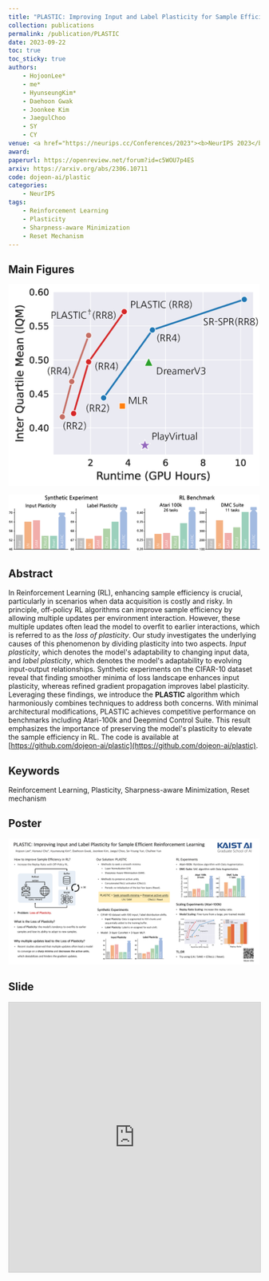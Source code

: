 ```yaml
---
title: "PLASTIC: Improving Input and Label Plasticity for Sample Efficient Reinforcement Learning"
collection: publications
permalink: /publication/PLASTIC
date: 2023-09-22
toc: true
toc_sticky: true
authors:
    - HojoonLee*
    - me*
    - HyunseungKim*
    - Daehoon Gwak
    - Joonkee Kim
    - JaegulChoo
    - SY
    - CY
venue: <a href="https://neurips.cc/Conferences/2023"><b>NeurIPS 2023</b></a>
award: 
paperurl: https://openreview.net/forum?id=c5WOU7p4ES
arxiv: https://arxiv.org/abs/2306.10711
code: dojeon-ai/plastic
categories: 
    - NeurIPS
tags:
    - Reinforcement Learning
    - Plasticity
    - Sharpness-aware Minimization
    - Reset Mechanism
---
```


## Main Figures

![plastic_benchmark](../assets/img/plastic/SOTA_IQM.png)
  
![plastic_sota](../assets/img/plastic/intro_figure.png)

## Abstract

In Reinforcement Learning (RL), enhancing sample efficiency is crucial, particularly in scenarios when data acquisition is costly and risky.
In principle, off-policy RL algorithms can improve sample efficiency by allowing multiple updates per environment interaction.
However, these multiple updates often lead the model to overfit to earlier interactions, which is referred to as the *loss of plasticity*.
Our study investigates the underlying causes of this phenomenon by dividing plasticity into two aspects. *Input plasticity*, which denotes the model's adaptability to changing input data, and *label plasticity*, which denotes the model's adaptability to evolving input-output relationships.
Synthetic experiments on the CIFAR-10 dataset reveal that finding smoother minima of loss landscape enhances input plasticity, whereas refined gradient propagation improves label plasticity.
Leveraging these findings, we introduce the **PLASTIC** algorithm which harmoniously combines techniques to address both concerns.
With minimal architectural modifications, PLASTIC achieves competitive performance on benchmarks including Atari-100k and Deepmind Control Suite.
This result emphasizes the importance of preserving the model's plasticity to elevate the sample efficiency in RL.
The code is available at [https://github.com/dojeon-ai/plastic](https://github.com/dojeon-ai/plastic).

## Keywords

Reinforcement Learning, Plasticity, Sharpness-aware Minimization, Reset mechanism

## Poster

![PLASTIC_poster](../assets/img/plastic/plastic_poster.png)

## Slide

<iframe src="https://www.slideshare.net/slideshow/embed_code/key/ee0qzvaq7Y7jeU" width="960" height="540" frameborder="0" marginwidth="0" marginheight="0" scrolling="no" style="border:1px solid #CCC; border-width:1px; margin-bottom:5px; max-width: 100%;" allowfullscreen> </iframe> <div style="margin-bottom:5px"> </div>
